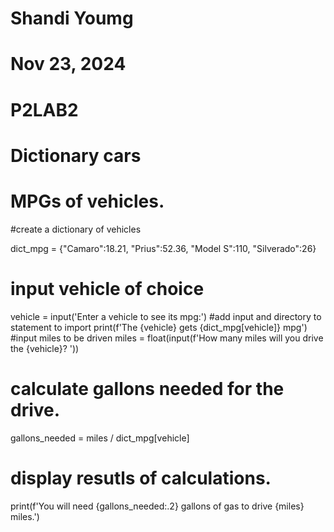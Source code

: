 # Shandi Youmg
# Nov 23, 2024
# P2LAB2
# Dictionary cars

# MPGs of vehicles.


#create a dictionary of vehicles

dict_mpg = {"Camaro":18.21,
       "Prius":52.36,
       "Model S":110,
       "Silverado":26}
# input vehicle of choice
vehicle = input('Enter a vehicle to see its mpg:')
#add input and directory to statement to import 
print(f'The {vehicle} gets {dict_mpg[vehicle]} mpg')
#input miles to be driven
miles = float(input(f'How many miles will you drive the {vehicle}? '))
# calculate gallons needed for the drive. 
gallons_needed = miles / dict_mpg[vehicle]
# display resutls of calculations. 
print(f'You will need {gallons_needed:.2} gallons of gas to drive {miles} miles.')

